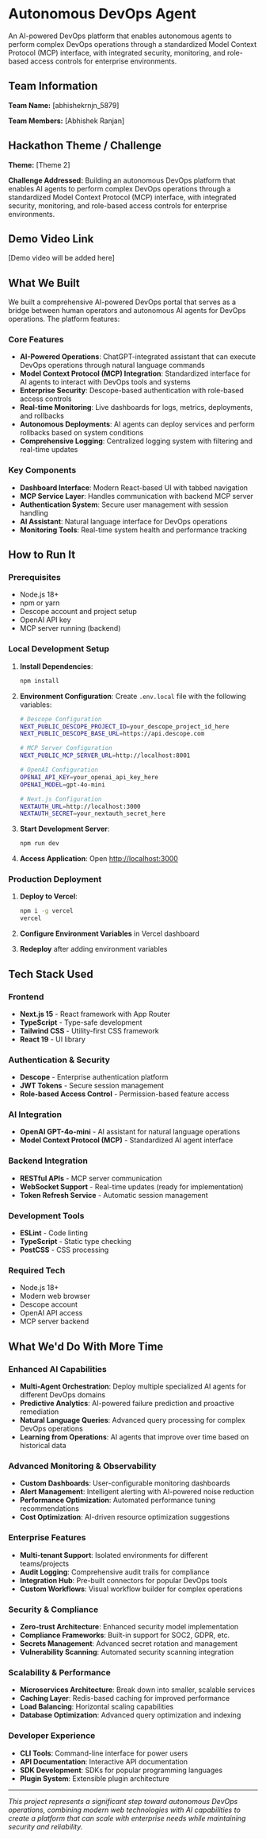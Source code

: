 # Autonomous DevOps Agent

An AI-powered DevOps platform that enables autonomous agents to perform complex DevOps operations through a standardized Model Context Protocol (MCP) interface, with integrated security, monitoring, and role-based access controls for enterprise environments.

## Team Information

**Team Name:** [abhishekrnjn_5879]

**Team Members:** [Abhishek Ranjan]

## Hackathon Theme / Challenge

**Theme:** [Theme 2]

**Challenge Addressed:** Building an autonomous DevOps platform that enables AI agents to perform complex DevOps operations through a standardized Model Context Protocol (MCP) interface, with integrated security, monitoring, and role-based access controls for enterprise environments.

## Demo Video Link

[Demo video will be added here]

## What We Built

We built a comprehensive AI-powered DevOps portal that serves as a bridge between human operators and autonomous AI agents for DevOps operations. The platform features:

### Core Features
- **AI-Powered Operations**: ChatGPT-integrated assistant that can execute DevOps operations through natural language commands
- **Model Context Protocol (MCP) Integration**: Standardized interface for AI agents to interact with DevOps tools and systems
- **Enterprise Security**: Descope-based authentication with role-based access controls
- **Real-time Monitoring**: Live dashboards for logs, metrics, deployments, and rollbacks
- **Autonomous Deployments**: AI agents can deploy services and perform rollbacks based on system conditions
- **Comprehensive Logging**: Centralized logging system with filtering and real-time updates

### Key Components
- **Dashboard Interface**: Modern React-based UI with tabbed navigation
- **MCP Service Layer**: Handles communication with backend MCP server
- **Authentication System**: Secure user management with session handling
- **AI Assistant**: Natural language interface for DevOps operations
- **Monitoring Tools**: Real-time system health and performance tracking

## How to Run It

### Prerequisites
- Node.js 18+ 
- npm or yarn
- Descope account and project setup
- OpenAI API key
- MCP server running (backend)

### Local Development Setup

1. **Install Dependencies**:
   ```bash
   npm install
   ```

2. **Environment Configuration**:
   Create `.env.local` file with the following variables:
   ```bash
   # Descope Configuration
   NEXT_PUBLIC_DESCOPE_PROJECT_ID=your_descope_project_id_here
   NEXT_PUBLIC_DESCOPE_BASE_URL=https://api.descope.com
   
   # MCP Server Configuration
   NEXT_PUBLIC_MCP_SERVER_URL=http://localhost:8001
   
   # OpenAI Configuration
   OPENAI_API_KEY=your_openai_api_key_here
   OPENAI_MODEL=gpt-4o-mini
   
   # Next.js Configuration
   NEXTAUTH_URL=http://localhost:3000
   NEXTAUTH_SECRET=your_nextauth_secret_here
   ```

3. **Start Development Server**:
   ```bash
   npm run dev
   ```

4. **Access Application**:
   Open [http://localhost:3000](http://localhost:3000)

### Production Deployment

1. **Deploy to Vercel**:
   ```bash
   npm i -g vercel
   vercel
   ```

2. **Configure Environment Variables** in Vercel dashboard
3. **Redeploy** after adding environment variables

## Tech Stack Used

### Frontend
- **Next.js 15** - React framework with App Router
- **TypeScript** - Type-safe development
- **Tailwind CSS** - Utility-first CSS framework
- **React 19** - UI library

### Authentication & Security
- **Descope** - Enterprise authentication platform
- **JWT Tokens** - Secure session management
- **Role-based Access Control** - Permission-based feature access

### AI Integration
- **OpenAI GPT-4o-mini** - AI assistant for natural language operations
- **Model Context Protocol (MCP)** - Standardized AI agent interface

### Backend Integration
- **RESTful APIs** - MCP server communication
- **WebSocket Support** - Real-time updates (ready for implementation)
- **Token Refresh Service** - Automatic session management

### Development Tools
- **ESLint** - Code linting
- **TypeScript** - Static type checking
- **PostCSS** - CSS processing

### Required Tech
- Node.js 18+
- Modern web browser
- Descope account
- OpenAI API access
- MCP server backend


## What We'd Do With More Time

### Enhanced AI Capabilities
- **Multi-Agent Orchestration**: Deploy multiple specialized AI agents for different DevOps domains
- **Predictive Analytics**: AI-powered failure prediction and proactive remediation
- **Natural Language Queries**: Advanced query processing for complex DevOps operations
- **Learning from Operations**: AI agents that improve over time based on historical data

### Advanced Monitoring & Observability
- **Custom Dashboards**: User-configurable monitoring dashboards
- **Alert Management**: Intelligent alerting with AI-powered noise reduction
- **Performance Optimization**: Automated performance tuning recommendations
- **Cost Optimization**: AI-driven resource optimization suggestions

### Enterprise Features
- **Multi-tenant Support**: Isolated environments for different teams/projects
- **Audit Logging**: Comprehensive audit trails for compliance
- **Integration Hub**: Pre-built connectors for popular DevOps tools
- **Custom Workflows**: Visual workflow builder for complex operations

### Security & Compliance
- **Zero-trust Architecture**: Enhanced security model implementation
- **Compliance Frameworks**: Built-in support for SOC2, GDPR, etc.
- **Secrets Management**: Advanced secret rotation and management
- **Vulnerability Scanning**: Automated security scanning integration

### Scalability & Performance
- **Microservices Architecture**: Break down into smaller, scalable services
- **Caching Layer**: Redis-based caching for improved performance
- **Load Balancing**: Horizontal scaling capabilities
- **Database Optimization**: Advanced query optimization and indexing

### Developer Experience
- **CLI Tools**: Command-line interface for power users
- **API Documentation**: Interactive API documentation
- **SDK Development**: SDKs for popular programming languages
- **Plugin System**: Extensible plugin architecture

---

*This project represents a significant step toward autonomous DevOps operations, combining modern web technologies with AI capabilities to create a platform that can scale with enterprise needs while maintaining security and reliability.*